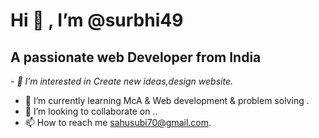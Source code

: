 
  # Hi 👋 , I’m @surbhi49
## A passionate web Developer from India
*- 👀 I’m interested in Create new ideas,design website.*
- 🌱 I’m currently learning McA & Web development & problem solving .
- 💞️ I’m looking to collaborate on ..
- 📫 How to reach me sahusubi70@gmail.com.

<!---
surbhi49/surbhi49 is a ✨ special ✨ repository because its `README.md` (this file) appears on your GitHub profile.
You can click the Preview link to take a look at your changes.
--->
